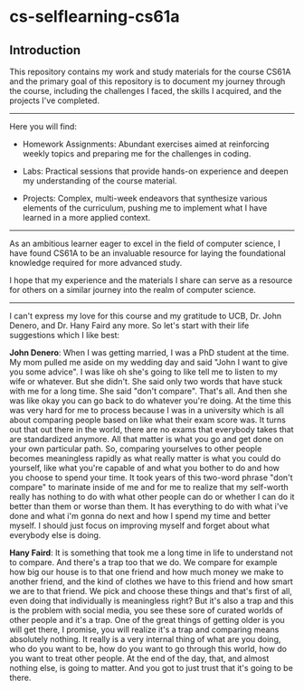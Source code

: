 # cs-selflearning-cs61a

## Introduction

This repository contains my work and study materials for the course CS61A and the primary goal of this repository is to document my journey through the course, including the challenges I faced, the skills I acquired, and the projects I've completed.

---

Here you will find:

- Homework Assignments: Abundant exercises aimed at reinforcing weekly topics and preparing me for the challenges in coding.
  
- Labs: Practical sessions that provide hands-on experience and deepen my understanding of the course material.

- Projects: Complex, multi-week endeavors that synthesize various elements of the curriculum, pushing me to implement what I have learned in a more applied context.

---

As an ambitious learner eager to excel in the field of computer science, I have found CS61A to be an invaluable resource for laying the foundational knowledge required for more advanced study.

I hope that my experience and the materials I share can serve as a resource for others on a similar journey into the realm of computer science.

---

I can't express my love for this course and my gratitude to UCB, Dr. John Denero, and Dr. Hany Faird any more. So let's start with their life suggestions which I like best: 

**John Denero**: When I was getting married, I was a PhD student at the time. My mom pulled me aside on my wedding day and said "John I want to give you some advice". I was like oh she's going to like tell me to listen to my wife or whatever. But she didn't. She said only two words that have stuck with me for a long time. She said "don't compare". That's all. And then she was like okay you can go back to do whatever you're doing. At the time this was very hard for me to process because I was in a university which is all about comparing people based on like what their exam score was. It turns out that out there in the world, there are no exams that everybody takes that are standardized anymore. All that matter is what you go and get done on your own particular path. So, comparing yourselves to other people becomes meaningless rapidly as what really matter is what you could do yourself, like what you're capable of and what you bother to do and how you choose to spend your time. It took years of this two-word phrase "don't compare" to marinate inside of me and for me to realize that my self-worth really has nothing to do with what other people can do or whether I can do it better than them or worse than them. It has everything to do with what i've done and what i'm gonna do next and how I spend my time and better myself. I should just focus on improving myself and forget about what everybody else is doing. 

**Hany Faird**: It is something that took me a long time in life to understand not to compare. And there's a trap too that we do. We compare for example how big our house is to that one friend and how much money we make to another friend, and the kind of clothes we have to this friend and how smart we are to that friend. We pick and choose these things and that's first of all, even doing that individually is meaningless right? But it's also a trap and this is the problem with social media, you see these sore of curated worlds of other people and it's a trap. One of the great things of getting older is you will get there, I promise, you will realize it's a trap and comparing means absolutely nothing. It really is a very internal thing of what are you doing, who do you want to be, how do you want to go through this world, how do you want to treat other people. At the end of the day, that, and almost nothing else, is going to matter. And you got to just trust that it's going to be there. 
